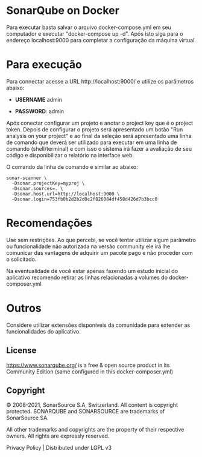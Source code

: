 # SonarQube on Docker

Para executar basta salvar o arquivo docker-compose.yml em seu computador e executar "docker-compose up -d". Após isto siga para o endereço localhost:9000 para completar a configuração da máquina virtual.

# Para execução
Para connectar acesse a URL http://localhost:9000/ e utilize os parâmetros abaixo:

* **USERNAME** admin

* **PASSWORD**: admin

Após conectar configurar um projeto e anotar o project key que é o project token. Depois de configurar o projeto será apresentado um botão "Run analysis on your project"  e ao final da seleção será apresentado uma linha de comando que deverá ser utilizado para executar em uma linha de comando (shell/terminal) e com isso o sistema irá fazer a avaliação de seu código e disponibilizar o relatório na interface web.

O comando da linha de comando é similar ao abaixo:

```shell
sonar-scanner \
  -Dsonar.projectKey=myproj \
  -Dsonar.sources=. \
  -Dsonar.host.url=http://localhost:9000 \
  -Dsonar.login=753fb0b2d2b2d0c2f826084df458d426d7b3bcc0
```

# Recomendações

Use sem restrições. Ao que percebi, se você tentar utilizar algum parâmetro ou funcionalidade não autorizada na versão community ele irá lhe comunicar das vantagens de adquirir um pacote pago e não proceder com o solicitado.

Na eventualidade de você estar apenas fazendo um estudo inicial do aplicativo recomendo retirar as linhas relacionadas a volumes do docker-composer.yml

# Outros

Considere utilizar extensões disponíveis da comunidade para extender as funcionalidades do aplicativo.

## License

https://www.sonarqube.org/ is a free & open source product in its Community Edition (same configured in this docker-composer.yml)

## Copyright

© 2008-2021, SonarSource S.A, Switzerland. All content is copyright protected. SONARQUBE and SONARSOURCE are trademarks of SonarSource SA.

All other trademarks and copyrights are the property of their respective owners. All rights are expressly reserved.

Privacy Policy | Distributed under LGPL v3